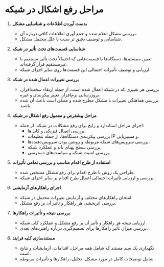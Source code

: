 # مراحل رفع اشکال در شبکه

1. **بدست آوردن اطلاعات و شناسایی مشکل**
   - بررسی مشکل اعلام شده و جمع آوری اطلاعات کافی درباره آن.
   - شناسایی و توصیف دقیق تر سبب یا علل محتمل مشکل.

2. **شناسایی قسمت‌های تحت تأثیر در شبکه**
   - تعیین سیستم‌ها، دستگاه‌ها یا قسمت‌هایی که احتمالاً تحت تأثیر مستقیم یا غیرمستقیم قرار گرفته‌اند.
   - ارزیابی و توصیف تأثیرات احتمالی این قسمت‌ها روی سایر اجزای شبکه.

3. **بررسی تغییرات اعمال شده در شبکه**
   - بررسی هر تغییری که در شبکه اعمال شده است، از جمله ارتقاء سخت‌افزار، بروزرسانی نرم‌افزار، تغییر پیکربندی و غیره.
   - بررسی هماهنگی تغییرات با مشکل مطرح شده و ممکن است باعث آن شده باشند.

4. **مراحل پیشفرض و معمول رفع اشکال در شبکه**
   - اجرای مراحل استاندارد و رایج برای رفع مشکلات در شبکه، از جمله:
     - بررسی اتصال فیزیکی و کابل‌ها.
     - بررسی پیکربندی دستگاه‌ها، از جمله تنظیمات IP و مسیریابی.
     - بررسی سرویس‌های شبکه مربوطه و روشن بودن سرویس‌دهنده‌ها.
     - بررسی سطح پهنای باند و عملکرد شبکه.
     - بررسی امنیت شبکه و سیاست‌های دسترسی.

5. **استفاده از طرح اقدام مناسب و بررسی تمامی تأثیرات**
   - طراحی یک روش یا طرح اقدام برای رفع مشکل مشخص شده.
   - بررسی و ارزیابی تأثیرات احتمالی اعمال طرح اقدام بر سایر اجزای شبکه.

6. **اجرای راهکارهای آزمایشی**
   - امتحان راهکارهای مختلف و آزمایش تغییرات محتمل در شبکه.
   - بررسی اثربخشی هر راهکار و تأثیر آن بر رفع مشکل.

7. **بررسی نتیجه و تأثیرات راهکارها**
   - ارزیابی نتیجه هر راهکار و تأثیر آن بر رفع مشکل و عملکرد کلی شبکه.
   - بررسی میزان تأثیر راهکارها برای تصمیم‌گیری درباره راهبردهای بعدی.

8. **مستندسازی کلیه فرایند**
   - نگهداری یک سند مستند که شامل همه مراحل، اقدامات، آزمایشات و نتایج است.
   - شامل توضیحات کامل در مورد مشکل، تحلیل، راهکارها و تأثیرات مربوطه.
